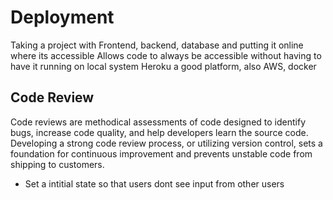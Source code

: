 # Deployment

Taking a project with Frontend, backend, database and putting it online where its accessible
Allows code to always be accessible without having to have it running on local system
Heroku a good platform, also AWS, docker

## Code Review

Code reviews are methodical assessments of code designed to identify bugs, increase code quality, and help developers learn the source code. Developing a strong code review process, or utilizing version control, sets a foundation for continuous improvement and prevents unstable code from shipping to customers.

- Set a intitial state so that users dont see input from other users
